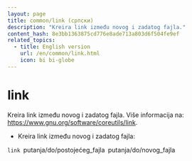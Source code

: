 ```yaml
---
layout: page
title: common/link (српски)
description: "Kreira link između novog i zadatog fajla."
content_hash: 8e3bb1363875cd776e8ade713a803d6f504fe9ef
related_topics:
  - title: English version
    url: /en/common/link.html
    icon: bi bi-globe
---
```

# link

Kreira link između novog i zadatog fajla.
Više informacija na: <https://www.gnu.org/software/coreutils/link>.

- Kreira link između novog i zadatog fajla:

`link `<span class="tldr-var badge badge-pill bg-dark-lm bg-white-dm text-white-lm text-dark-dm font-weight-bold">putanja/do/postojećeg_fajla</span>` `<span class="tldr-var badge badge-pill bg-dark-lm bg-white-dm text-white-lm text-dark-dm font-weight-bold">putanja/do/novog_fajla</span>
